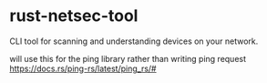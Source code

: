 # rust-netsec-tool
CLI tool for scanning and understanding devices on your network. 



will use this for the ping library rather than writing ping request https://docs.rs/ping-rs/latest/ping_rs/#